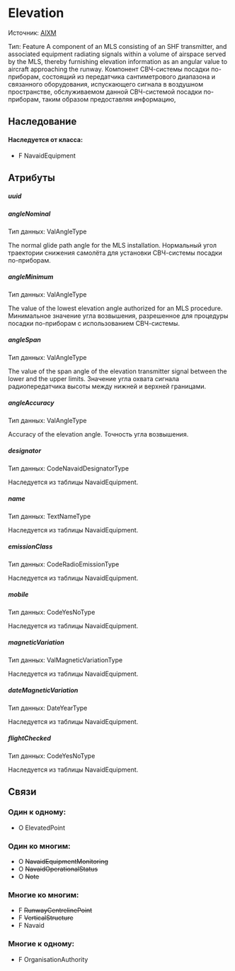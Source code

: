 Elevation
===============
Источник: [AIXM](https://extranet.eurocontrol.int/http://webprisme.cfmu.eurocontrol.int/aixmwiki_public/bin/view/AIXM/Class_Elevation)

Тип: Feature
A component of an MLS consisting of an SHF transmitter, and associated equipment radiating signals within a volume of airspace served by the MLS,
thereby furnishing elevation information as an angular value to aircraft approaching the runway.
Компонент СВЧ-системы посадки по-приборам, состоящий из передатчика сантиметрового диапазона и связанного оборудования, испускающего сигнала в воздушном пространстве,
обслуживаемом данной СВЧ-системой посадки по-приборам, таким образом предоставляя информацию,

## Наследование

#### Наследуется от класса:

- F NavaidEquipment

## Атрибуты

##### uuid

##### angleNominal
Тип данных: ValAngleType

The normal glide path angle for the MLS installation.
Нормальный угол траектории снижения самолёта для установки СВЧ-системы посадки по-приборам.

##### angleMinimum
Тип данных: ValAngleType

The value of the lowest elevation angle authorized for an MLS procedure.
Минимальное значение угла возвышения, разрешенное для процедуры посадки по-приборам с использованием СВЧ-системы.

##### angleSpan
Тип данных: ValAngleType

The value of the span angle of the elevation transmitter signal between the lower and the upper limits.
Значение угла охвата сигнала радиопередатчика высоты между нижней и верхней границами.

##### angleAccuracy
Тип данных: ValAngleType

Accuracy of the elevation angle.
Точность угла возвышения.

##### designator
Тип данных: CodeNavaidDesignatorType

Наследуетcя из таблицы NavaidEquipment.

##### name
Тип данных: TextNameType

Наследуетcя из таблицы NavaidEquipment.

##### emissionClass
Тип данных: CodeRadioEmissionType

Наследуетcя из таблицы NavaidEquipment.

##### mobile
Тип данных: CodeYesNoType

Наследуетcя из таблицы NavaidEquipment.

##### magneticVariation
Тип данных: ValMagneticVariationType

Наследуетcя из таблицы NavaidEquipment.

##### dateMagneticVariation
Тип данных: DateYearType

Наследуетcя из таблицы NavaidEquipment.

##### flightChecked
Тип данных: CodeYesNoType

Наследуетcя из таблицы NavaidEquipment.

## Связи

### Один к одному:

- O ElevatedPoint

### Один ко многим:

- O ~~NavaidEquipmentMonitoring~~
- O ~~NavaidOperationalStatus~~
- O ~~Note~~

### Многие ко многим:

- F ~~RunwayCentrelinePoint~~
- F ~~VerticalStructure~~
- F Navaid

### Многие к одному:

- F OrganisationAuthority
